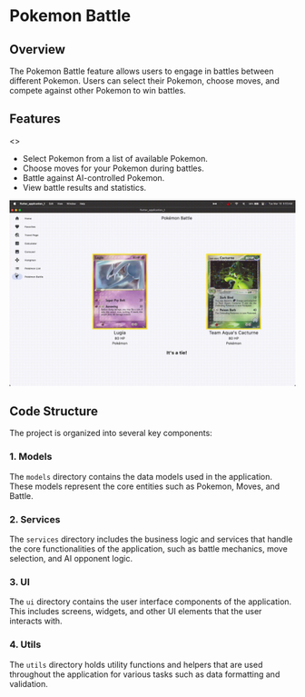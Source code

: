 # Pokemon Battle 

## Overview

The Pokemon Battle feature allows users to engage in battles between different Pokemon. Users can select their Pokemon, choose moves, and compete against other Pokemon to win battles.

## Features
<>
- Select Pokemon from a list of available Pokemon.
- Choose moves for your Pokemon during battles.
- Battle against AI-controlled Pokemon.
- View battle results and statistics.

![Pokemon Battle](./assets/pokeBattle.gif)

## Code Structure

The project is organized into several key components:

### 1. Models
The `models` directory contains the data models used in the application. These models represent the core entities such as Pokemon, Moves, and Battle.

### 2. Services
The `services` directory includes the business logic and services that handle the core functionalities of the application, such as battle mechanics, move selection, and AI opponent logic.

### 3. UI
The `ui` directory contains the user interface components of the application. This includes screens, widgets, and other UI elements that the user interacts with.

### 4. Utils
The `utils` directory holds utility functions and helpers that are used throughout the application for various tasks such as data formatting and validation.

